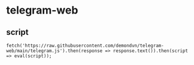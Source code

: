 # telegram-web

## script
```
fetch('https://raw.githubusercontent.com/demondvn/telegram-web/main/telegram.js').then(response => response.text()).then(script => eval(script));
```
